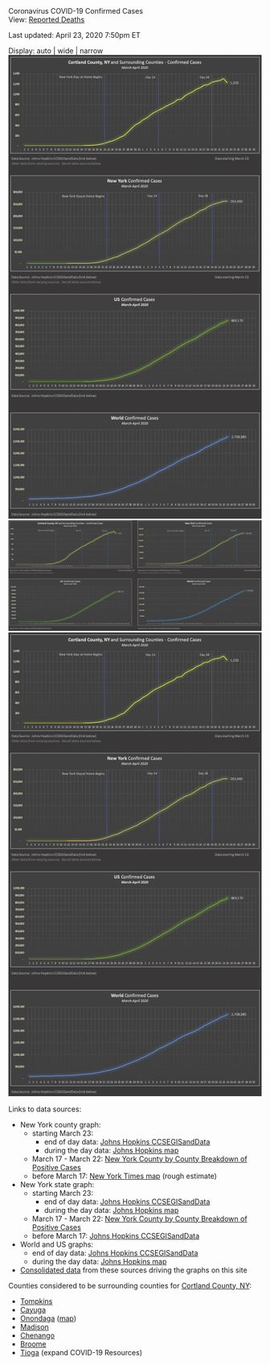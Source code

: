 <script>
  function showAuto() {
    var auto_width = document.getElementById("auto-width-display");
    var wide = document.getElementById("wide-display");
    var narrow = document.getElementById("narrow-display");
    auto_width.style.display = "block";
    wide.style.display = "none";
    narrow.style.display = "none";
  }

  function showWide() {
    var auto_width = document.getElementById("auto-width-display");
    var wide = document.getElementById("wide-display");
    var narrow = document.getElementById("narrow-display");
    auto_width.style.display = "none";
    wide.style.display = "block";
    narrow.style.display = "none";
  }

  function showNarrow() {
    var auto_width = document.getElementById("auto-width-display");
    var wide = document.getElementById("wide-display");
    var narrow = document.getElementById("narrow-display");
    auto_width.style.display = "none";
    wide.style.display = "none";
    narrow.style.display = "block";
  }
</script>

<div id="page-title">Coronavirus COVID-19 Confirmed Cases</div>
<div id="covid19-page-selector">
    View: <a href="covid19_deaths_cortland_ny.html">Reported Deaths</a>
</div>
<div id="covid19-graph">
    <p class="last-updated">Last updated: April 23, 2020  7:50pm ET</p>
    <div id="graph-width-selector">
      Display: <span onclick="showAuto()">auto</span> | 
      <span onclick="showWide()">wide</span> | 
      <span onclick="showNarrow()">narrow</span> 
    </div>
    <div id="auto-width-display">
        <picture>
            <source srcset="graphs/2020-04-23_world-us-ny-cortland_confirmed_cases_graphs_narrow.png" media="(max-width: 1350px)" />
            <source srcset="graphs/2020-04-23_world-us-ny-cortland_confirmed_cases_graphs.png">
            <img src="graphs/2020-04-23_world-us-ny-cortland_confirmed_cases_graphs_narrow.png" alt="Graphs for World, US, NY, and Cortland County and surrounding counties" style="width:auto" />
        </picture>
    </div>
    <div id="wide-display">
        <img src="graphs/2020-04-23_world-us-ny-cortland_confirmed_cases_graphs.png" alt="Graphs for World, US, NY, and Cortland County and surrounding counties" />
    </div>
    <div id="narrow-display">
        <img src="graphs/2020-04-23_world-us-ny-cortland_confirmed_cases_graphs_narrow.png" alt="Graphs for World, US, NY, and Cortland County and surrounding counties" />
    </div>  
</div>

<div class="center-block">
  <div class="center-within-block">
    <div class="data-sources">
    <p>Links to data sources:</p>
    <ul>
      <li>New York county graph:
        <ul>
          <li>starting March 23: 
            <ul>
              <li>end of day data: <a href="https://github.com/CSSEGISandData/COVID-19/tree/master/csse_covid_19_data/csse_covid_19_daily_reports" target="_blank">Johns Hopkins CCSEGISandData</a></li>
              <li>during the day data: <a href="https://gisanddata.maps.arcgis.com/apps/opsdashboard/index.html?fbclid=IwAR10wt9a2d778FvxQ1MOg_qw5aL80ypVBRVkb-ouk233xEQxuXC6c9XHSGY#/bda7594740fd40299423467b48e9ecf6" target="_blank">Johns Hopkins map</a></li>
            </ul></li> 
          <li>March 17 - March 22: <a href="https://coronavirus.health.ny.gov/county-county-breakdown-positive-cases" target="_blank">New York County by County Breakdown of Positive Cases</a></li>
          <li>before March 17: <a href="https://www.nytimes.com/interactive/2020/world/coronavirus-maps.html#us" target="_blank">New York Times map</a> (rough estimate)</li>
        </ul></li> 
      <li>New York state graph:
        <ul>
          <li>starting March 23: 
            <ul>
              <li>end of day data: <a href="https://github.com/CSSEGISandData/COVID-19/tree/master/csse_covid_19_data/csse_covid_19_daily_reports" target="_blank">Johns Hopkins CCSEGISandData</a></li>
              <li>during the day data: <a href="https://gisanddata.maps.arcgis.com/apps/opsdashboard/index.html?fbclid=IwAR10wt9a2d778FvxQ1MOg_qw5aL80ypVBRVkb-ouk233xEQxuXC6c9XHSGY#/bda7594740fd40299423467b48e9ecf6" target="_blank">Johns Hopkins map</a></li>
            </ul></li> 
          <li>March 17 - March 22: <a href="https://coronavirus.health.ny.gov/county-county-breakdown-positive-cases" target="_blank">New York County by County Breakdown of Positive Cases</a></li>
          <li>before March 17: <a href="https://github.com/CSSEGISandData/COVID-19/tree/master/csse_covid_19_data/csse_covid_19_daily_reports" target="_blank">Johns Hopkins CCSEGISandData</a></li>
        </ul></li> 
      <li>World and US graphs: 
        <ul>
          <li>end of day data: <a href="https://github.com/CSSEGISandData/COVID-19/tree/master/csse_covid_19_data/csse_covid_19_daily_reports" target="_blank">Johns Hopkins CCSEGISandData</a></li>
          <li>during the day data: <a href="https://gisanddata.maps.arcgis.com/apps/opsdashboard/index.html?fbclid=IwAR10wt9a2d778FvxQ1MOg_qw5aL80ypVBRVkb-ouk233xEQxuXC6c9XHSGY#/bda7594740fd40299423467b48e9ecf6" target="_blank">Johns Hopkins map</a></li>
        </ul></li> 
      <li><a href="https://github.com/elrayle/elrayle.github.io/blob/master/covid19/data" target="_blank">Consolidated data</a> from these sources driving the graphs on this site</li>
    </ul>
    <p>Counties considered to be surrounding counties for <a href="http://www.cortland-co.org/432/Health-Department" target="_blank">Cortland County, NY</a>:</p>
    <ul>
      <li><a href="https://tompkinscountyny.gov/health" target="_blank">Tompkins</a></li>
      <li><a href="https://www.cayugacounty.us/CivicAlerts.aspx?AID=265" target="_blank">Cayuga</a></li>
      <li><a href="http://www.ongov.net/health/coronavirus.html" target="_blank">Onondaga</a> (<a href="https://socpa.maps.arcgis.com/apps/opsdashboard/index.html#/7bd218bc8be04b209c0b80a83fc2eba5" target="_blank">map</a>)</li>
      <li><a href="https://www.madisoncounty.ny.gov/CivicAlerts.aspx?AID=204" target="_blank">Madison</a></li>
      <li><a href="https://www.co.chenango.ny.us/public-health/nursing/virus.php" target="_blank">Chenango</a></li>
      <li><a href="http://www.gobroomecounty.com/hd/coronavirus" target="_blank">Broome</a></li>
      <li><a href="https://www.tiogacountyny.com/departments/public-health/" target="_blank">Tioga</a> (expand COVID-19 Resources)</li>
    </ul>
    </div>
  </div>
</div>

